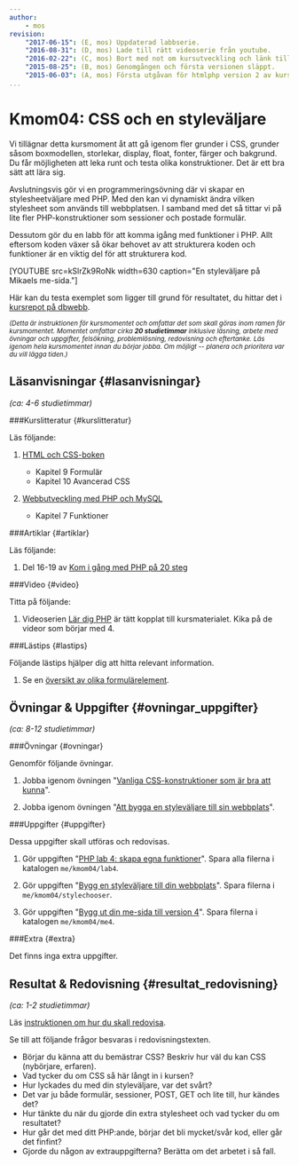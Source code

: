 ```yaml
---
author:
    - mos
revision:
    "2017-06-15": (E, mos) Uppdaterad labbserie.
    "2016-08-31": (D, mos) Lade till rätt videoserie från youtube.
    "2016-02-22": (C, mos) Bort med not om kursutveckling och länk till version 1.
    "2015-08-25": (B, mos) Genomgången och första versionen släppt.
    "2015-06-03": (A, mos) Första utgåvan för htmlphp version 2 av kursen.
...
```

Kmom04: CSS och en styleväljare
==================================

Vi tillägnar detta kursmoment åt att gå igenom fler grunder i CSS, grunder såsom boxmodellen, storlekar, display, float, fonter, färger och bakgrund. Du får möjligheten att leka runt och testa olika konstruktioner. Det är ett bra sätt att lära sig.

Avslutningsvis gör vi en programmeringsövning där vi skapar en stylesheetväljare med PHP. Med den kan vi dynamiskt ändra vilken stylesheet som används till webbplatsen. I samband med det så tittar vi på lite fler PHP-konstruktioner som sessioner och postade formulär.

Dessutom gör du en labb för att komma igång med funktioner i PHP. Allt eftersom koden växer så ökar behovet av att strukturera koden och funktioner är en viktig del för att strukturera kod.

<!--more-->

[YOUTUBE src=kSlrZk9RoNk width=630 caption="En styleväljare på Mikaels me-sida."]

Här kan du testa exemplet som ligger till grund för resultatet, du hittar det i [kursrepot på dbwebb](/repo/htmlphp/example/stylechooser).

<small><i>(Detta är instruktionen för kursmomentet och omfattar det som skall göras inom ramen för kursmomentet. Momentet omfattar cirka **20 studietimmar** inklusive läsning, arbete med övningar och uppgifter, felsökning, problemlösning, redovisning och eftertanke. Läs igenom hela kursmomentet innan du börjar jobba. Om möjligt -- planera och prioritera var du vill lägga tiden.)</i></small>



Läsanvisningar  {#lasanvisningar}
---------------------------------

*(ca: 4-6 studietimmar)*


###Kurslitteratur  {#kurslitteratur}

Läs följande:

1. [HTML och CSS-boken](kunskap/boken-html-och-css-boken)
    * Kapitel 9 Formulär
    * Kapitel 10 Avancerad CSS

2. [Webbutveckling med PHP och MySQL](kunskap/boken-webbutveckling-med-php-och-mysql)
    * Kapitel 7 Funktioner



###Artiklar {#artiklar}

Läs följande:

1. Del 16-19 av [Kom i gång med PHP på 20 steg](kunskap/kom-i-gang-med-php-pa-20-steg)



###Video  {#video}

Titta på följande:

1. Videoserien [Lär dig PHP](https://www.youtube.com/playlist?list=PLKtP9l5q3ce_U0j3HFq9pTVWvr-YQvy0B) är tätt kopplat till kursmaterialet. Kika på de videor som börjar med 4.



###Lästips {#lastips}

Följande lästips hjälper dig att hitta relevant information.

1. Se en [översikt av olika formulärelement](forms/).



Övningar & Uppgifter  {#ovningar_uppgifter}
-------------------------------------------

*(ca: 8-12 studietimmar)*



###Övningar {#ovningar}

Genomför följande övningar.

1. Jobba igenom övningen "[Vanliga CSS-konstruktioner som är bra att kunna](kunskap/vanliga-css-konstruktioner-som-ar-bra-att-kunna)".

1. Jobba igenom övningen "[Att bygga en styleväljare till sin webbplats](kunskap/att-bygga-en-stylevaljare-till-sin-webbplats)".



###Uppgifter {#uppgifter}

Dessa uppgifter skall utföras och redovisas.

1. Gör uppgiften "[PHP lab 4: skapa egna funktioner](uppgift/php-lab4-skapa-egna-funktioner)". Spara alla filerna i katalogen `me/kmom04/lab4`.

1. Gör uppgiften "[Bygg en styleväljare till din webbplats](uppgift/bygg-en-stylevaljare-till-din-webbplats)". Spara filerna i `me/kmom04/stylechooser`.

1. Gör uppgiften "[Bygg ut din me-sida till version 4](uppgift/bygg-ut-din-me-sida-till-version-4)". Spara filerna i katalogen `me/kmom04/me4`.



###Extra {#extra}

Det finns inga extra uppgifter.



Resultat & Redovisning  {#resultat_redovisning}
-----------------------------------------------

*(ca: 1-2 studietimmar)*

Läs [instruktionen om hur du skall redovisa](./../redovisa).

Se till att följande frågor besvaras i redovisningstexten.

* Börjar du känna att du bemästrar CSS? Beskriv hur väl du kan CSS (nybörjare, erfaren).
* Vad tycker du om CSS så här långt in i kursen?
* Hur lyckades du med din styleväljare, var det svårt? 
* Det var ju både formulär, sessioner, POST, GET och lite till, hur kändes det? 
* Hur tänkte du när du gjorde din extra stylesheet och vad tycker du om resultatet?
* Hur går det med ditt PHP:ande, börjar det bli mycket/svår kod, eller går det finfint?
* Gjorde du någon av extrauppgifterna? Berätta om det arbetet i så fall.

